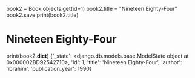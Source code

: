 book2 = Book.objects.get(id=1)
book2.title = "Nineteen Eighty-Four"
book2.save
print(book2.title)
# Nineteen Eighty-Four
print(book2.__dict__)
{'_state': <django.db.models.base.ModelState object at 0x000002BD92542710>, 'id': 1, 'title': 'Nineteen Eighty-Four', 'author': 'ibrahim', 'publication_year': 1990}